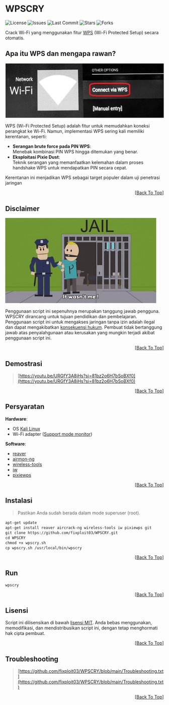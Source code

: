 # WPSCRY

![License](https://img.shields.io/github/license/fixploit03/WPSCRY?style=flat-square)
![Issues](https://img.shields.io/github/issues/fixploit03/WPSCRY?style=flat-square)
![Last Commit](https://img.shields.io/github/last-commit/fixploit03/WPSCRY?style=flat-square)
![Stars](https://img.shields.io/github/stars/fixploit03/WPSCRY?style=flat-square)
![Forks](https://img.shields.io/github/forks/fixploit03/WPSCRY?style=flat-square)

Crack Wi-Fi yang menggunakan fitur [WPS](https://en.m.wikipedia.org/wiki/Wi-Fi_Protected_Setup) (Wi-Fi Protected Setup) secara otomatis.

## Apa itu WPS dan mengapa rawan?

![](https://github.com/fixploit03/WPSCRY/blob/main/wps.jpeg)

WPS (Wi-Fi Protected Setup) adalah fitur untuk memudahkan koneksi perangkat ke Wi-Fi. Namun, implementasi WPS sering kali memiliki kerentanan, seperti:

- **Serangan brute force pada PIN WPS**:  
  Menebak kombinasi PIN WPS hingga ditemukan yang benar.
- **Eksploitasi Pixie Dust**:  
  Teknik serangan yang memanfaatkan kelemahan dalam proses handshake WPS untuk mendapatkan PIN secara cepat.

Kerentanan ini menjadikan WPS sebagai target populer dalam uji penetrasi jaringan

<p align="right">
  [<a href="https://github.com/fixploit03/WPSCRY#wpscry">Back To Top</a>]
</p>

## Disclaimer

![](https://github.com/fixploit03/WPSCRY/blob/main/giphy.gif)

Penggunaan script ini sepenuhnya merupakan tanggung jawab pengguna. WPSCRY dirancang untuk tujuan pendidikan dan pembelajaran. Penggunaan script ini untuk mengakses jaringan tanpa izin adalah ilegal dan dapat mengakibatkan [konsekuensi hukum](https://sippn.menpan.go.id/berita/39427/rumah-tahanan-negara-kelas-iib-pelaihari/menggunakan-wi-fi-tetangga-tanpa-izin-bisa-dijerat-hukum). Pembuat tidak bertanggung jawab atas penyalahgunaan atau kerusakan yang mungkin terjadi akibat penggunaan script ini.

<p align="right">
  [<a href="https://github.com/fixploit03/WPSCRY#wpscry">Back To Top</a>]
</p>

## Demostrasi

> [https://youtu.be/URGfY3A8iHs?si=81bz2o6H7bSoBXf0](https://youtu.be/URGfY3A8iHs?si=81bz2o6H7bSoBXf0)

<p align="right">
  [<a href="https://github.com/fixploit03/WPSCRY#wpscry">Back To Top</a>]
</p>

## Persyaratan

**Hardware**:  
- OS [Kali Linux](https://www.kali.org/)
- Wi-Fi adapter ([Support mode monitor](https://www.ceos3c.com/security/best-wifi-adapter-for-kali-linux/))

**Software**:  
- [reaver](https://github.com/t6x/reaver-wps-fork-t6x)
- [airmon-ng](https://github.com/aircrack-ng/aircrack-ng)
- [wireless-tools](https://github.com/HewlettPackard/wireless-tools)
- [iw](https://github.com/Distrotech/iw)
- [pixiewps](https://github.com/wiire-a/pixiewps)

<p align="right">
  [<a href="https://github.com/fixploit03/WPSCRY#wpscry">Back To Top</a>]
</p>

## Instalasi

> Pastikan Anda sudah berada dalam mode superuser (root).

```
apt-get update
apt-get install reaver aircrack-ng wireless-tools iw pixiewps git
git clone https://github.com/fixploit03/WPSCRY.git
cd WPSCRY
chmod +x wpscry.sh
cp wpscry.sh /usr/local/bin/wpscry
```

<p align="right">
  [<a href="https://github.com/fixploit03/WPSCRY#wpscry">Back To Top</a>]
</p>

## Run

```
wpscry
```

<p align="right">
  [<a href="https://github.com/fixploit03/WPSCRY#wpscry">Back To Top</a>]
</p>

## Lisensi

Script ini dilisensikan di bawah [lisensi MIT](https://github.com/fixploit03/WPSCRY/blob/main/LICENSE). Anda bebas menggunakan, memodifikasi, dan mendistribusikan script ini, dengan tetap menghormati hak cipta pembuat.

<p align="right">
  [<a href="https://github.com/fixploit03/WPSCRY#wpscry">Back To Top</a>]
</p>

## Troubleshooting

> [https://github.com/fixploit03/WPSCRY/blob/main/Troubleshooting.txt](https://github.com/fixploit03/WPSCRY/blob/main/Troubleshooting.txt)

<p align="right">
  [<a href="https://github.com/fixploit03/WPSCRY#wpscry">Back To Top</a>]
</p>
